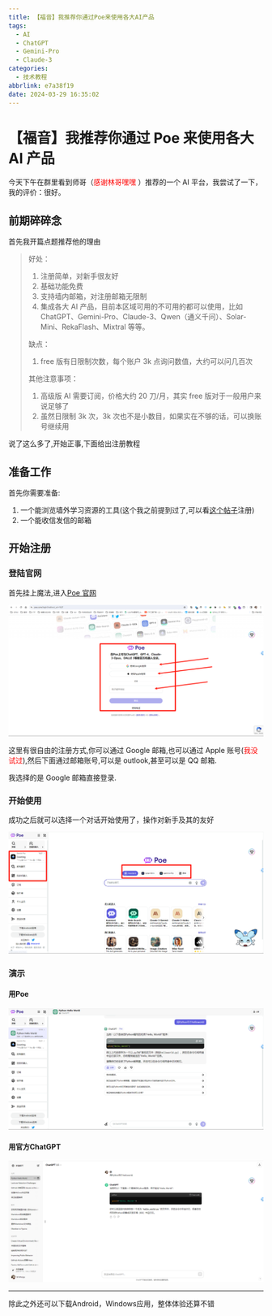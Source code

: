 ```yaml
---
title: 【福音】我推荐你通过Poe来使用各大AI产品
tags:
  - AI
  - ChatGPT
  - Gemini-Pro
  - Claude-3
categories:
  - 技术教程
abbrlink: e7a38f19
date: 2024-03-29 16:35:02
---
```


# 【福音】我推荐你通过 Poe 来使用各大 AI 产品

今天下午在群里看到师哥（<font color="red">感谢林哥嘿嘿</font> ）推荐的一个 AI 平台，我尝试了一下，我的评价：很好。

## 前期碎碎念

首先我开篇点题推荐他的理由

> 好处：
>
> 1. 注册简单，对新手很友好
> 2. 基础功能免费
> 3. 支持墙内邮箱，对注册邮箱无限制
> 4. 集成各大 AI 产品，目前本区域可用的不可用的都可以使用，比如 ChatGPT、Gemini-Pro、Claude-3、Qwen（通义千问）、Solar-Mini、RekaFlash、Mixtral 等等。
>
> 缺点：
>
> 1. free 版有日限制次数，每个账户 3k 点询问数值，大约可以问几百次
>
> 其他注意事项：
>
> 1. 高级版 AI 需要订阅，价格大约 20 刀/月，其实 free 版对于一般用户来说足够了
> 2. 虽然日限制 3k 次，3k 次也不是小数目，如果实在不够的话，可以换账号继续用

说了这么多了,开始正事,下面给出注册教程

## 准备工作

首先你需要准备:

1. 一个能浏览墙外学习资源的工具(这个我之前提到过了,可以看[这个帖子](/posts/80f8b1da)注册)
2. 一个能收信发信的邮箱

## 开始注册

### 登陆官网

首先挂上魔法,进入[Poe 官网](https://poe.com/)

![image-20240329165158784](../img/Poe/image-20240329165158784.png)

这里有很自由的注册方式,你可以通过 Google 邮箱,也可以通过 Apple 账号(<font color="red">我没试过</font>),然后下面通过邮箱账号,可以是 outlook,甚至可以是 QQ 邮箱.

我选择的是 Google 邮箱直接登录.

### 开始使用

成功之后就可以选择一个对话开始使用了，操作对新手及其的友好

![image-20240329171152824](../img/Poe/image-20240329171152824.png)
### 演示

#### 用Poe

![image-20240329172035427](../img/Poe/image-20240329172035427.png)

#### 用官方ChatGPT

![image-20240329172058399](../img/Poe/image-20240329172058399.png)

---
除此之外还可以下载Android，Windows应用，整体体验还算不错